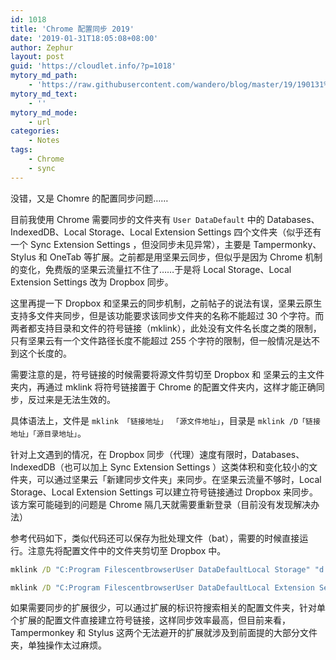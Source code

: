 ```yaml
---
id: 1018
title: 'Chrome 配置同步 2019'
date: '2019-01-31T18:05:08+08:00'
author: Zephur
layout: post
guid: 'https://cloudlet.info/?p=1018'
mytory_md_path:
    - 'https://raw.githubusercontent.com/wandero/blog/master/19/190131%20Chrome%20%E9%85%8D%E7%BD%AE%E5%90%8C%E6%AD%A5%202019.md'
mytory_md_text:
    - ''
mytory_md_mode:
    - url
categories:
    - Notes
tags:
    - Chrome
    - sync
---
```


没错，又是 Chomre 的配置同步问题……

目前我使用 Chrome 需要同步的文件夹有 `User DataDefault` 中的 Databases、IndexedDB、Local Storage、Local Extension Settings 四个文件夹（似乎还有一个 Sync Extension Settings ，但没同步未见异常），主要是 Tampermonky、Stylus 和 OneTab 等扩展。之前都是用坚果云同步，但似乎是因为 Chrome 机制的变化，免费版的坚果云流量扛不住了……于是将 Local Storage、Local Extension Settings 改为 Dropbox 同步。

<!-- more -->

这里再提一下 Dropbox 和坚果云的同步机制，之前帖子的说法有误，坚果云原生支持多文件夹同步，但是该功能要求该同步文件夹的名称不能超过 30 个字符。而两者都支持目录和文件的符号链接（mklink），此处没有文件名长度之类的限制，只有坚果云有一个文件路径长度不能超过 255 个字符的限制，但一般情况是达不到这个长度的。

需要注意的是，符号链接的时候需要将源文件剪切至 Dropbox 和 坚果云的主文件夹内，再通过 mklink 将符号链接置于 Chrome 的配置文件夹内，这样才能正确同步，反过来是无法生效的。

具体语法上，文件是 `mklink 「链接地址」 「源文件地址」`，目录是 `mklink /D「链接地址」「源目录地址」`。

针对上文遇到的情况，在 Dropbox 同步（代理）速度有限时，Databases、IndexedDB（也可以加上 Sync Extension Settings ）这类体积和变化较小的文件夹，可以通过坚果云「新建同步文件夹」来同步。在坚果云流量不够时，Local Storage、Local Extension Settings 可以建立符号链接通过 Dropbox 来同步。该方案可能碰到的问题是 Chrome 隔几天就需要重新登录（目前没有发现解决办法）

参考代码如下，类似代码还可以保存为批处理文件（bat），需要的时候直接运行。注意先将配置文件中的文件夹剪切至 Dropbox 中。

```bat
mklink /D "C:Program FilescentbrowserUser DataDefaultLocal Storage" "d:DropboxmklinkLocal Storage"

mklink /D "C:Program FilescentbrowserUser DataDefaultLocal Extension Settings" "d:DropboxmklinkLocal Extension Settings"
```

如果需要同步的扩展很少，可以通过扩展的标识符搜索相关的配置文件夹，针对单个扩展的配置文件直接建立符号链接，这样同步效率最高，但目前来看，Tampermonkey 和 Stylus 这两个无法避开的扩展就涉及到前面提的大部分文件夹，单独操作太过麻烦。